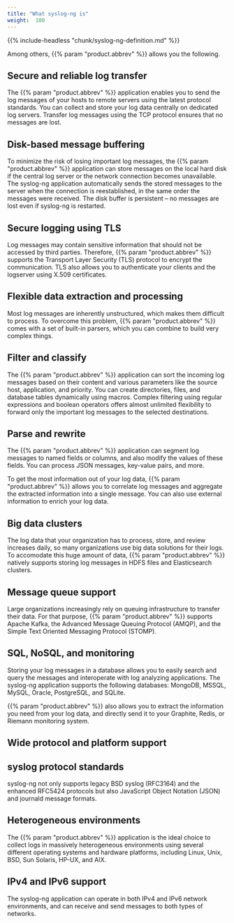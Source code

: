 ```yaml
---
title: "What syslog-ng is"
weight:  100
---
```

<!-- DISCLAIMER: This file is based on the syslog-ng Open Source Edition documentation https://github.com/balabit/syslog-ng-ose-guides/commit/2f4a52ee61d1ea9ad27cb4f3168b95408fddfdf2 and is used under the terms of The syslog-ng Open Source Edition Documentation License. The file has been modified by Axoflow. -->

{{% include-headless "chunk/syslog-ng-definition.md" %}}

Among others, {{% param "product.abbrev" %}} allows you the following.


## Secure and reliable log transfer

The {{% param "product.abbrev" %}} application enables you to send the log messages of your hosts to remote servers using the latest protocol standards. You can collect and store your log data centrally on dedicated log servers. Transfer log messages using the TCP protocol ensures that no messages are lost.



## Disk-based message buffering

To minimize the risk of losing important log messages, the {{% param "product.abbrev" %}} application can store messages on the local hard disk if the central log server or the network connection becomes unavailable. The syslog-ng application automatically sends the stored messages to the server when the connection is reestablished, in the same order the messages were received. The disk buffer is persistent – no messages are lost even if syslog-ng is restarted.



## Secure logging using TLS

Log messages may contain sensitive information that should not be accessed by third parties. Therefore, {{% param "product.abbrev" %}} supports the Transport Layer Security (TLS) protocol to encrypt the communication. TLS also allows you to authenticate your clients and the logserver using X.509 certificates.



## Flexible data extraction and processing

Most log messages are inherently unstructured, which makes them difficult to process. To overcome this problem, {{% param "product.abbrev" %}} comes with a set of built-in parsers, which you can combine to build very complex things.



## Filter and classify

The {{% param "product.abbrev" %}} application can sort the incoming log messages based on their content and various parameters like the source host, application, and priority. You can create directories, files, and database tables dynamically using macros. Complex filtering using regular expressions and boolean operators offers almost unlimited flexibility to forward only the important log messages to the selected destinations.



## Parse and rewrite

The {{% param "product.abbrev" %}} application can segment log messages to named fields or columns, and also modify the values of these fields. You can process JSON messages, key-value pairs, and more.

To get the most information out of your log data, {{% param "product.abbrev" %}} allows you to correlate log messages and aggregate the extracted information into a single message. You can also use external information to enrich your log data.



## Big data clusters

The log data that your organization has to process, store, and review increases daily, so many organizations use big data solutions for their logs. To accomodate this huge amount of data, {{% param "product.abbrev" %}} natively supports storing log messages in HDFS files and Elasticsearch clusters.



## Message queue support

Large organizations increasingly rely on queuing infrastructure to transfer their data. For that purpose, {{% param "product.abbrev" %}} supports Apache Kafka, the Advanced Message Queuing Protocol (AMQP), and the Simple Text Oriented Messaging Protocol (STOMP).



## SQL, NoSQL, and monitoring

Storing your log messages in a database allows you to easily search and query the messages and interoperate with log analyzing applications. The syslog-ng application supports the following databases: MongoDB, MSSQL, MySQL, Oracle, PostgreSQL, and SQLite.

{{% param "product.abbrev" %}} also allows you to extract the information you need from your log data, and directly send it to your Graphite, Redis, or Riemann monitoring system.



## Wide protocol and platform support



## syslog protocol standards

syslog-ng not only supports legacy BSD syslog (RFC3164) and the enhanced RFC5424 protocols but also JavaScript Object Notation (JSON) and journald message formats.



## Heterogeneous environments

The {{% param "product.abbrev" %}} application is the ideal choice to collect logs in massively heterogeneous environments using several different operating systems and hardware platforms, including Linux, Unix, BSD, Sun Solaris, HP-UX, and AIX.



## IPv4 and IPv6 support

The syslog-ng application can operate in both IPv4 and IPv6 network environments, and can receive and send messages to both types of networks.

